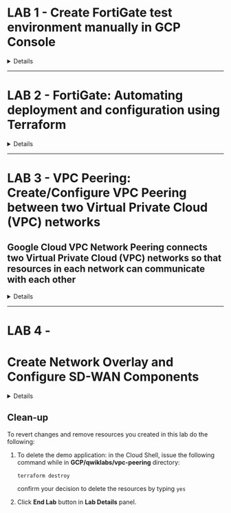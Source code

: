 # LAB 1 - Create FortiGate test environment manually in GCP Console

<details>
    
* Network Diagram

    ![diagram1](images/network-diagram.jpeg)

***

## Chapter 1 - Setting up the environment

***[Deployment exercise - estimated duration 45min]***

<details>

<summary>In this step we will create the required VPC Networks and security rules needed.  We will also create the FortiGate and Ubuntu server.</summary>

### Task 1 - Log into your GCP Console

* Login by scrolling down to the Google Console Details section.  Make note of the Password and click **Fleet Console**

    ![console1](images/qwiklabs-info-page1.jpg)

* This will take you to your sign in page and pre-populate the User Account information.  Click **Next**

    ![console2](images/console-login-1.jpg)

* Input the previously noted password

    ![console3](images/console-login-2.jpg)

* Accept all popups and warnings.  You are now at your Console Home screen.  Not the Pinned products down the left side of the screen.

    ![console4](images/console-home.jpg)

### Task 2 - Create VPC Networks

#### Tidbit - The GCP approach to VPC Networks is a bit different than other Vendors.  For example: In AWS, a VPC is a collection of Subnets.  VM instances completely reside within a VPC and have NICs in multiple subnets.  By Contrast, in GCP an instance can only have one vNIC within a VPC Network.  These VPC Networks can be divided into Subnets, but a Virtual Machine can only have a vNIC in one of them.  This means that in order to create a standard Untrust/Trust architecture in GCP, you need two separate VPC Networks.

* On the left pane, click on **VPC network**

    ![console5](images/VPC-Network-left-pane.jpg)

* At the top of the screen, click on **CREATE "untrust" VPC NETWORK**

* Input all fields as directed below.
  
  **Any Value not listed below will be left as default.**

1. For "Name" use "untrust"
1. For "Subnet Creation Mode", **Custom** is selected.
1. Under **New Subnet** name the subnet "untrust-1" and select **us-central1** region from Dropdown
1. Under **New Subnet** type "192.168.128.0/25" and select **Done**.
    ![console6](images/untrust-1 subnet.jpg)
1. Under **Firewall Rules** select **untrust-allow-custom** and click on **EDIT** to the right of the rule.
1. This will cause a pop up.  
1. Un-check **Use subnets' IPv4 ranges** and type "0.0.0.0/0" under other IPv4 Ranges.
    ![console7](images/untrust-allow.jpg)
1. Click **CONFIRM**
1. Click **CREATE**

* Repeat the process to create a second VPC Network named "trust" and with a subnet CIDR of "192.168.129.0/25".

#### Tidbit - Normally we would recommend for Customers to lock down their ingress Firewall rules to only allow the Sources and Ports necessary.  In our lab excercise, we left everything open here, just to make things easier.

### Task 3 - Create FortiGate VM

* At the top left of the screen click the Hamburger menu then Select **Compute Engine** > **VM instances**.
    ![console8](images/compute-engine.jpg)

* Click **CREATE INSTANCE**

  **Any Value not listed below will be left as default.**

1. On the left side of the screen, click **Marketplace**
1. In the pop up, type FortiGate in the search bar and select the **FortiGate Next-Generation Firewall (PAYG)** option.
    ![console9](images/marketplace.jpg)
1. In the next pop up, choose **Launch**
    ![console10](images/launch-fgt.jpg)
1. Under **Networking** > **Network interfaces** click on the down arrow next to default.
    ![console11](images/default-fgt-int.jpg)
1. Configure the Network as follows and Click **Done**.

    ![console12](images/untrust-nic.jpg)
1. Under **Networking** > **Network interfaces** click on **ADD NETWORK INTERFACE** and configure as follows.
    ![console13](images/trust-nic-det.jpg)
1. At the bottom, check box to accept terms and then click **DEPLOY**.
    ![console14](images/accept-deploy.jpg)
1. The **Deployment Manager** screen pops up next.  Make note of the Admin URL and Temporary Admin password.

    ![console15](images/fortigate-temp-pw.jpg)

#### Tidbit - We used ephemeral for the Public IP of the FortiGate on the untrust NIC.  This means that the IP address could change when the FortiGate is rebooted.  To avoid this, you can go to **VPC network** > **IP addresses** and **RESERVER EXTERNAL STATIC ADDRESS**

### Task 4 - Create Ubuntu VM

* Go to **Compute Engine** > **VM instances** and click **CREATE INSTANCE**

  **Any Value not listed below will be left as default.**

1. Choose an appropriate name for the VM.
1. Under **Boot disk** select **CHANGE**
1. In the pop up select options as pictured below

    ![console16](images/ubuntu-image.jpg)
1. Click the down arrow to expand **Advanced options**.
1. Click the down arrow to expand **Networking**
1. Under **Network interface**, click the down arrow to expand **default** and change the network settings as follows.  Note that  we are **NOT** assigning an External IP address for this instance.

    ![console17](images/ubuntu-nic.jpg)
1. Click the down arrow to expand **Management**
1. Under **Automation** paste the below text into the "Startup script" box.
1. Click on **CREATE** at the bottom of the page

```sh
#!/bin/bash
exec > >(tee /var/log/user-data.log|logger -t user-data -s 2>/dev/console) 2>&1
echo "Wait for Internet access through the FGTs"
while ! curl --connect-timeout 3 "http://www.google.com" &> /dev/null
    do continue
done
apt-get update -y
#install apache2
apt-get install -y apache2
service apache2 restart
/usr/sbin/useradd student1
echo student1:Fortinet1! | chpasswd
usermod -aG sudo student1
sed -i "/^[^#]*PasswordAuthentication[[:space:]]no/c\PasswordAuthentication yes" /etc/ssh/sshd_config
service sshd restart
```

***
</details>

## Chapter 2 - Configure Routing and Firewall

***[Make it work - estimated duration 15min]***

<details>

<summary>In this step we will add routing, and policies to allow traffic from the Ubuntu server to reach the internet through FortiGate, and allow users to access the Apache2 web page on the server from the internet</summary>

### Task 1 - Route Traffic from trust network to the internet through FortiGate

* From the Hamburger Menu go to **Compute Engine** > **VM instances** and click on the previously created FortiGate.  Under the Details screen, copy the Primary internal IP address for nic1 (trust network).

    ![console18](images/fortigate-interfaces.jpg)

* From the Hamburger Menu go to **VPC Networks** and click on **trust** in the network list.

* In the center of the screen, click  on **ROUTES** and then click **ADD ROUTE**.

    ![console19](images/trust-route-add.jpg)

* Create the default Route to the Fortigate interface

  **Any Value not listed below will be left as default.**

1. Choose an appropriate name.
1. For "Destination IP range" input "0.0.0.0/0".
1. Under "Next hop" select **Specify IP address**
1. Input the fortigate nic1 IP address as "Next hop IP address"
1. Click **CREATE**

    ![console20](images/default-to-fgt.jpg)

### Task 2 - Create Policy in FortiGate to allow traffic from trust to untrust

* Log into the FortiGate using the  Admin URL and Temporary Admin password which you noted earlier.  You will be prompted to change the password upon initial login.

* Create a firewall policy allowing all traffic from trust-to-untrust.  If you wait for a few minutes, you should start seeing traffic hitting this policy.  This is the Ubuntu instance updating it's packages and installing apache2.

    ![console21](images/trust-to-untrust.jpg)

### Task 3 - Create VIP in FortiGate to allow access to ubuntu server

  **Any Value not listed below will be left as default.**

* Log into the FortiGate and navigate to **Policy & Objects** > ** Virtual IP's

1. Click **Create New** > **Virtual IP**.
1. Choose an appropriate name.
1. Choose **port1** from the dropdown next to **Interface**
1. for **Map to IPv4 address/range** input the IP address of the Ubuntu server you created earlier.  **HINT** - go to **Compute Engine** > **VM instances** to find the ip.
1. Click to toggle **Port Forwarding**
1. For **Protocol** select **TCP**
1. For **Port Mapping Type** select **One to one**
1. For **External service port** use **8080**
1. **Map to IPv4 port** should be set to 80
1. Click **OK** to continue

    ![console22](images/fortigate-vip-http.jpg)

* Navigate to **Policy & Objects** > **Fierwall Policy** and create a policy allowing HTTP traffic in to Ubuntu.

    ![console23](images/vip-in-pol.jpg)

* In your preferred browser, input **http://<fortigate public ip>:8080** (example http://34.72.196.194:8080).  You should get the default Apache2 landing page.

    ![console24](images/apache2.jpg)

#### Tidbit - In this example, we are allowing all IPs inbound and we did not add any security features to our policy.  In a live environment, we would very likely lock this down to specific Source IP addresses as well as add IPS to our policy.  For even better security web servers should be protected by FortiWeb

* **Congratulations!** You have completed the GCP-Basic portion of this training.

***
  </details>

***

## Quiz


### Question 1

* A VM Instance in GCP can have multiple interfaces in the same VPC Network.  (True or False)

<details> 

<summary>Answer</summary>

* **False** - VMs can only have a single interface per VPC Network.

</details>

## Question 2

* By default, External IP Addresses associated with vNICs in GCP are preserved across reboot (True or False)

<details> 

<summary>Answer</summary>

* **False** - By default.  Ephemeral External IP Addresses are assigned to vNICs in GCP.

</details>
    
</details>    
    
***

# LAB 2 - FortiGate: Automating deployment and configuration using Terraform

<details>

## Overview
This lab is intended for network administrators looking to integrate firewall management with DevOps practices and workflow. First part of the lab focuses on deploying a pair of FortiGate virtual appliances using Terraform and bootstrapping their configuration to automatically build a multi-zone HA cluster. Second part deploys a simple web application and leverages fortios terraform provider to include FortiGate configuration changes necessary to protect that application.

All deployments and configuration are driven entirely by terraform code and do not require interactive log-in to FortiGate

### Objectives
In this lab you will:

- Deploy a standard FortiGate HA cluster into Google Cloud using Terraform
- Verify bootstrapping of FortiGate VMs and forming an HA cluster correctly
- Learn how to share data between Terraform deployments
- Deploy a simple web application and reconfigure firewalls to allow traffic to it
- Verify the traffic is passing through the firewall and is protected
- Detect and correct FortiGate configuration drift
- Delete the application and associated firewall configuration

### Architecture
The final architecture and test connection flow is depicted on the diagram below:  
![Architecture overview](https://github.com/40net-cloud/qwiklabs-fgt-terraform/raw/main/instructions/img/diag-overview.png)

It is a simplified standard architecture described in [Cloud Architecture Center](https://cloud.google.com/architecture/partners/use-terraform-to-deploy-a-fortigate-ngfw?hl=en) with demo web server deployed directly into the firewall's internal subnet.

## Setup and requirements
### Before you click the Start Lab button
Read these instructions. Labs are timed and you cannot pause them. The timer, which starts when you click **Start Lab**, shows how long Google Cloud resources will be made available to you.

This hands-on lab lets you do the lab activities yourself in a real cloud environment, not in a simulation or demo environment. It does so by giving you new, temporary credentials that you use to sign in and access Google Cloud for the duration of the lab.

To complete this lab, you need:

* Access to a standard internet browser (Chrome browser recommended).  
    >*Note: Use an Incognito or private browser window to run this lab. This prevents any conflicts between your personal account and the Student account, which may cause extra charges incurred to your personal account.*

* Time to complete the lab---remember, once you start, you cannot pause a lab.  
> *Note: If you already have your own personal Google Cloud account or project, do not use it for this lab to avoid extra charges to your account.*

### How to start your lab and sign in to the Google Cloud Console
1. Click the **Start Lab** button. If you need to pay for the lab, a pop-up opens for you to select your payment method. On the left is the **Lab Details** panel with the following:
    * Time remaining
    * Your temporary credentials that you must use for this lab
    * Your temporary project ID
    * Links to additional student resources
2. Open Google Cloud console in new browser tab by clicking the **Google Cloud Console** link in **Student Resources**.
    ***Tip:*** Arrange the tabs in separate windows, side-by-side.
    > *Note: If you see the Choose an account dialog, click Use Another Account.*

3. Copy the **GCP Username** and **Password** from the **Lab Details** panel and paste it into the Sign in dialog. Click **Next**.
    > Important: You must use the credentials from the left panel. Do not use your Google Cloud Skills Boost credentials.

    >*Note: Using your own Google Cloud account for this lab may incur extra charges.*

4. Click through the subsequent pages:
    * Accept the terms and conditions.
    * Do not add recovery options or two-factor authentication (because this is a temporary account).
    * Do not sign up for free trials.
5. At the top bar select the project matching the Project ID in **Lab Details**.
6. Open the Cloud Shell in new browser tab by clicking the **Google Cloud Shell** link in the **Student Resources** and log in again using **GCP Username** and **Password** from the **Lab Details** panel. Cloud Shell is a virtual machine that is loaded with development tools. It offers a persistent 5GB home directory and runs on the Google Cloud. Cloud Shell provides command-line access to your Google Cloud resources.
7. Set active project for your Cloud Shell session by typing the command:

    ```
    gcloud config set project PROJECT_ID
    ```
    replacing PROJECT_ID with the **GCP Project ID** from the **Lab Details** panel.

> *Note: For full documentation of gcloud, in Google Cloud, refer to* [*the gcloud CLI overview guide.*](https://cloud.google.com/sdk/gcloud)

***Important:*** *make sure you are logged in using the temporary student username and you use the temporary qwiklabs project in both web console and cloud shell. Using your own project and username WILL incur charges.*


## Task 1: Cloning repository
This lab is fully automated using [Terraform by Hashicorp](https://www.terraform.io/). Terraform is one of the most popular tools for managing cloud infrastructure as code (IaC). While each cloud platform offers its own native tools for IaC, Terraform uses a broad open ecosystem of providers allowing creating and managing resources in any platform equipped with a proper API. In this lab you will use [google provider](https://registry.terraform.io/providers/hashicorp/google/latest/docs) (by Google) to manage resources in Google Cloud and [fortios provider](https://registry.terraform.io/providers/fortinetdev/fortios/latest/docs) (by Fortinet) to manage FortiGate configuration.

All code for this lab is hosted in a public git repository. To use it start by creating a local copy of its contents.

1.	Run the following command in your Cloud Shell to clone the git repository contents:

    ```
    git clone https://github.com/40net-cloud/qwiklabs-fgt-terraform.git
    ```
2.	Change current working directory to **labs/day0** inside the cloned repository:

    ```
    cd qwiklabs-fgt-terraform/labs/day0
    ```
3. In the **Cloud Shell Editor** part of your Cloud Shell tab choose **File > Open** from the top menu and open the **qwiklabs-fgt-terraform/labs** folder. Cloud Shell Editor will be useful to navigate, review and edit terraform code during this lab.

![Cloud Editor open folder dialog](https://raw.githubusercontent.com/40net-cloud/qwiklabs-fgt-terraform/main/instructions/img/ide-open-folder.png)

For the Terraform, each directory containing **.tf** files is a module. A directory in which you run terraform command is the *root module* and can contain *submodules*. In this lab you will deploy two root modules: **day0** and **dayN** with each of them containing submodules. The module structure of **labs** in the cloned **qwiklabs-fgt-terraform** repository looks as follows:

- **labs/day0**
    - **fgcp-ha-ap-lb**
    - **sample-networks**
- **labs/dayN**
    - **app-infra**
    - **secure-inbound**
- **webapp** (does not contain terraform code)


## Task 2: Deploying FortiGate cluster
Using **day0** module you will deploy a standard active-passive HA cluster of 2 FortiGate VM instances with a complete Internal Load Balancer used as next hop for the default custom route on the internal (protected) side and an external backend service (load balancer without any frontends) on the external side. **day0** will also create all the necessary VPC networks and subnets, cloud firewall rules, custom route and a cloud NAT used for outbound connections initiated from FortiGates.

![day0 deployment architecture](https://github.com/40net-cloud/qwiklabs-fgt-terraform/raw/main/instructions/img/diag-day0.png)

FortiGates are bootstrapped with an additional firewall policy allowing outbound traffic (defined in **fgt_config** variable for **fortigates** module in **day0/main.tf**). This policy will enable automated provisioning of web server in later steps.

### Customizing deployment through variables
Before deploying the **day0** module you have an opportunity to customize it. The module expects an input variable indicating the region to use.

As this lab is restricted to use us-central1 region, provide name the region in the **day0/terraform.tfvars** file:
`region = "us-central1"`


### FortiGate cluster deployment
Terraform deployment consists of 3 steps. Execute them now as described below:

1.	In **day0** directory initialize terraform using command

    ```  
    terraform init
    ```

    This will make terraform parse your **.tf** files for submodules and providers, and download necessary additional files. Re-run `terraform init` every time you add or remove providers and submodules
2.	Build a terraform plan and save it to **tf.plan** file by issuing command  

    ```
    terraform plan -out tf.plan
    ```

    Terraform plan file describes every resource to be created and dependencies between them. Planning phase also connects to every provider and checks the state file to verify if any of the resources described in the code already exist or have changed. You should always verify the output of `terraform plan` to understand what resources will be created, changed or destroyed.
3.	Create the resources according to the plan by issuing command  

    ```
    terraform apply tf.plan
    ```

    This command will attempt to create, delete or change the resources according to the plan. If run without providing a plan file `terraform apply` will create a new plan and immediately execute it after confirmation from operator. `terraform apply` should be executed every time after the code or variables change.

After `terraform apply` command completes you will see several output values which will be necessary in later steps. Terraform outputs can be used to provide additional information to the operator.

![Terraform apply output](https://github.com/40net-cloud/qwiklabs-fgt-terraform/raw/main/instructions/img/tf-apply-day0.png)

### Reviewing the deployment
Once everything is deployed you can connect to the FortiGates to verify they are running and formed the cluster properly. In an FGCP (FortiGate Clustering Protocol) high-availability cluster all configuration changes are managed by the primary instance and automatically copied to the secondary. You can manage the primary instance using your web browser – the web console is available on standard HTTPS port – or via SSH. You will find the public IP address of your newly deployed FortiGate as well as the initial password in the terraform outputs.

1.	Select the value of `default_password` terraform output to copy it to clipboard
2.	Click the `primary_fgt_mgmt` URL in the outputs to open it in a new browser tab
3.	Log in as user `admin` with password from your clipboard
4.	Change the initial password to your own
5.	Login with your new password
6.	Skip through dashboard configuration, possible firmware upgrade offer and the welcome video
7.	Ignore the red FortiCare Support warning in the dashboard. It informs you that your support contract was not registered. Support contract is not available for this lab.
8.	In the menu on the left select **System > HA**  
    In the table you should see two FortiGate instances with different serial numbers and roles marked as “Primary” and “Secondary”. Initially, the secondary instance might be marked as “Out of sync”, but you can continue without waiting for the cluster to synchronize the configuration.

The **day0** module created a cluster and necessary load balancers, but did not create external load balancer frontend. External IP address and its related load balancer frontend will be created in the following step as part of the application deployment. You can verify that the load balancer **fgt-qlabs-bes-elb-us-central1** has no frontend attached in the GCP web console in **Network services** section available under the menu in top-left corner of the console. Use **Search** in the top bar if you cannot find **Network services** in the menu.

You can notice that the external load balancer has no healthy VMs in the backends list. As the health checks are triggered only after adding a frontend this does not indicate any issue with FortiGates or infrastructure configuration.

![ELB with no frontend](https://github.com/40net-cloud/qwiklabs-fgt-terraform/raw/main/instructions/img/elb-no-frontend.png)

> *Note: At this point you have a fully functional cluster of FortiGates ready to protect traffic sent through it. In the next section you will deploy a web application, create a new public address for it, and redirect the traffic through FortiGate firewalls.*

## Task 3: Deploying demo application
In this step you will create a new VM and configure it to host a sample web page. While in the production deployments servers are usually deployed to a separate VPC network or even separate projects, this lab creates a single web server VM directly in the same internal subnet to which second network interface of the firewall is connected.

To enable access to the web server VM, **dayN** module utilizes a sample submodule (**secure-inbound**) to create a new external IP address, assign it as a frontend to the external load balancer and configure FortiGates with a new firewall policy and a virtual IP address for destination NAT.

![dayN deployment architecture](https://github.com/40net-cloud/qwiklabs-fgt-terraform/raw/main/instructions/img/diag-dayn.png)

Note how leveraging a reusable submodule can abstract creation of all necessary resources in Google Cloud and in FortiGate.

```
module "secure_inbound" {
  source       = "./secure-inbound"

  prefix       = "${var.prefix}"
  protocol     = "TCP"
  port         = 80
  target_ip    = module.app.app_ip
  target_port  = 80

  region       = data.terraform_remote_state.day0.outputs.region
  elb_bes      = data.terraform_remote_state.day0.outputs.elb_bes
}
```

### Deploy web server and FortiGate configuration changes to existing environment
To deploy the sample web application go back to the cloud shell and issue the following commands:

```
cd ../dayN
terraform init
terraform plan –out tf.plan
terraform apply tf.plan
```

This time you didn’t have to provide any variables to terraform, because all necessary values (including the region you selected for **day0** module) were automatically pulled by terraform. The possible mechanisms for sharing data between multiple terraform deployments are described in the next section.

### Sharing data between terraform deployments
It is a common scenario where the cloud environment is built in a series of multiple separate deployments. This approach allows to limit the blast radius and makes the code more manageable (often by different teams). In this lab we use a base firewall deployment which in real life would be usually managed by NetSecOps team and a web application deployment managed typically by the application DevOps team. As our goal is to have the application deployment trigger changes to the firewall configuration, both deployments will have to share some common data like the identifiers of firewall-related resources or the FortiGate API access token. There are multiple ways to share this information:

#### Option 1: terraform state file
Terraform saves the current state of the deployment into a state file. State contains all the data terraform needs to link a resource described in the code with its instantiation in the cloud (which doesn’t have to be obvious, as sometimes the name you assign to the resource will not uniquely identify it). It also contains the values of all outputs of your deployment. While it’s a good practice to save the state files in one of multiple available cloud vaults or cloud storage backends available, in this lab we use a simplified approach and save it to a local file on the cloud shell instance disk.

State files can be read, parsed and imported by terraform using the following code used in **dayN/import-day0.tf** file:

```
data "terraform_remote_state" "day0" {
  backend = "local"

  config  = {
    path = "../day0/terraform.tfstate"
  }
}
```

you can later reference the retrieved output values as shown in **dayN/main.tf**:

```
module "app" {
[...]
  subnet       = data.terraform_remote_state.day0.outputs.internal_subnet
  region       = data.terraform_remote_state.day0.outputs.region
}
```

Note, that while `terraform_remote_state` data block gives access only to the output values, the state file itself contains data you should always treat as confidential and protect as such.

#### Option 2: Secret Manager
Similar to pulling information about the resources from the state file, you can utilize a service specifically designed to store secrets: [Secret Manager](https://cloud.google.com/secret-manager). Using Secret Manager allows building permissions around the CI/CD pipeline, which will make the secret value available to the pipeline, but not to any human operators. As an example we use Secret Manager to store and retrieve the FortiGate API access token:

Created and saved in **day0/fgcp-ha-ap-lb/main.tf**:

```
resource "google_secret_manager_secret" "api-secret" {
  secret_id      = "${google_compute_instance.fgt-vm[0].name}-apikey"
}
resource "google_secret_manager_secret_version" "api_key" {
  secret         = google_secret_manager_secret.api-secret.id
  secret_data    = random_string.api_key.id
}
```

and later retrieved in **dayN/providers.tf**:  

```
data "google_secret_manager_secret_version" "fgt-apikey" {
  secret         = "${data.google_compute_instance.fgt1.name}-apikey"
}
```

#### Option 3: no sharing
You should always make sure you really need to share any data between modules. Terraform offers a possibility to query the APIs for needed values using its data blocks. You should consider using data instead of sharing variables especially for data that might change over time. For example: if management IP addresses are ephemeral, they may easily drift away from the values known right after initial deployment. The code retrieving the information about primary FortiGate directly from Google Compute API can be found in **dayN/providers.tf**:


```
data "google_compute_instance" "fgt1" {
  self_link = data.terraform_remote_state.day0.outputs.fgt_self_links[0]
}
```

And the current public IP of management interface (port4) used later in the same file:

```
provider "fortios" {
  hostname = data.google_compute_instance.fgt1.network_interface[3].access_config.nat_ip
}
```

### Verifying the complete setup
Terraform **dayN** module deployed the web application and configured FortiGate to allow secure access to it. The steps below will help you verify and understand the elements of this infrastructure:

1.	Verify that the website is available by clicking the application URL from terraform outputs. A sample webpage should open in a new browser tab. If it’s not available immediately retry after a moment. It takes about a minute for the webserver to start. You should see a simple web page similar to this one:
![Sample "It works!" webpage screenshot](https://github.com/40net-cloud/qwiklabs-fgt-terraform/raw/main/instructions/img/itworked.png)
2.	You can now go back to FortiGate web console and use the menu on the left to navigate to Log & Report > Forward Traffic. You will find connections originating from your computer's public IP with destination set to the IP address of the application (which is the address of the external network load balancer). You can click Add Filter and set Destination Port: 80 to filter out the noise.
![FortiGate forwarding log](https://github.com/40net-cloud/qwiklabs-fgt-terraform/raw/main/instructions/img/fwlog.png)
3.	In the next step you will verify that FortiGate threat inspection is enabled by attempting to download Eicar - a non-malicious malware test file. Click “Try getting EICAR” button in the middle of the demo web page. Your attempt will be blocked.
4.	In the FortiGate web console refresh the Forward Traffic log to show new entries. One of them will be marked as “Deny: UTM blocked”. Double-click the entry and select “Security” tab in the Log Details frame to show details about the detected threat.
![FortiGate blocked connection log details](https://github.com/40net-cloud/qwiklabs-fgt-terraform/raw/main/instructions/img/fwlog-details.png)

> In this section you performed tests to verify the newly deployed application is properly deployed and protected against threats by FortiGate next-gen firewall.

## Task 4: Configuration drift
It can happen that the resources managed by the terraform code are changed manually. After such a change the code, state file and the real configuration are not aligned. It certainly is not a desired situation and is called a “drift”. In this section you will introduce a FortiGate configuration drift and use terraform to fix it.

1.	Connect to FortiGate web console and use menu on the left to navigate to **Policy & Objects > Firewall Policy**. Double-click the **demoapp1-allow** rule in **port1-port2** section, disable all security profiles and save the policy by clicking **OK** button at the bottom.
2.	In the **dayN** directory in Cloud Shell run the following command:  

    ```
    terraform plan -refresh-only
    ```

    The `-refresh-only` parameter instructs terraform to only indicate the changes but not plan them or update the state.  
    ![Screenshot after "terraform plan -refresh-only"](https://github.com/40net-cloud/qwiklabs-fgt-terraform/raw/main/instructions/img/tfrefreshonly.png)
3.	To remediate this drift and revert to the configuration described in the terraform file run the   

    ```
    terraform apply
    ```

    command. You can refresh the firewall policy list in FortiGate web console to verify the security profiles were re-enabled.
4.	Mind that not all configuration changes will be detected. To check it, while in FortiGate Firewall Policy list delete the **allow-all-outbound** policy in **port2-port1** section and run again the terraform plan `-refresh-only` command. This time there was no drift detected.  
    ![Terraform detects no drift - screenshot](https://github.com/40net-cloud/qwiklabs-fgt-terraform/raw/main/instructions/img/tf-nodrift.png)  
    The reason for this behavior is that only part of FortiGate configuration is managed by terraform. The deleted policy was part of the bootstrap configuration applied during initial firewall deployment (you can find it in **day0/main.tf** file, module “fortigates” block, fgt_config variable).

In many organizations mixing manual and managed configuration is not desired. It provides flexibility but requires extra care when these two types of configuration overlap. Remember that parts of configuration created manually will not be automatically visible to terraform.

### Congratulations!
Congratulations, you have successfully deployed and configured FortiGates in Google Cloud using terraform. The skills and concepts you have learned can help you build secure environments leveraging network security experience of FortiGuard Labs combined with cloud-native workflows, eliminating the requirement to interactively log into the firewall management console.

</details>

***

# LAB 3 - VPC Peering: Create/Configure VPC Peering between two Virtual Private Cloud (VPC) networks
## Google Cloud VPC Network Peering connects two Virtual Private Cloud (VPC) networks so that resources in each network can communicate with each other

<details>

## Benefits of VPC Network Peering

VPC Network Peering has the following benefits:
Network Latency: Connectivity that uses only internal addresses provides lower latency than connectivity that uses external addresses.
Network Security: Service owners do not need to have their services exposed to the public Internet and deal with its associated risks.
Network Cost: Google Cloud charges egress bandwidth pricing for networks using external IP addresses to communicate even if the traffic is within the same zone. If however, the networks are peered they can use internal IP addresses to communicate and save on those egress costs. Regular network pricing still applies to all traffic.

https://cloud.google.com/vpc/docs/vpc-peering

## Overview
This lab is intended to Create/Configure VPC Peering between two Virtual Private Cloud (VPC) networks and secure the workloads by routing the traffic through FortiGate(Hub).

### Objectives
In this lab you will:

- Create/Configure VPC peering between "Internal/Private/Trust VPC Network of FortiGate's Cluster" and "Web Server VPC Network". 
- Notice on how the routes are exchanged and the traffic flow between the instances which reside in different VPC's, once  VPC Peering is created/configured.

## Setup and requirements
### Before you click the Start Lab button
Read these instructions. Labs are timed and you cannot pause them. The timer, which starts when you click **Start Lab**, shows how long Google Cloud resources will be made available to you.

This hands-on lab lets you do the lab activities yourself in a real cloud environment, not in a simulation or demo environment. It does so by giving you new, temporary credentials that you use to sign in and access Google Cloud for the duration of the lab.

To complete this lab, you need:

* Access to a standard internet browser (Chrome browser recommended).  
    >*Note: Use an Incognito or private browser window to run this lab. This prevents any conflicts between your personal account and the Student account, which may cause extra charges incurred to your personal account.*

* Time to complete the lab---remember, once you start, you cannot pause a lab.  
> *Note: If you already have your own personal Google Cloud account or project, do not use it for this lab to avoid extra charges to your account.*

### How to start your lab and sign in to the Google Cloud Console
1. Click the **Start Lab** button. If you need to pay for the lab, a pop-up opens for you to select your payment method. On the left is the **Lab Details** panel with the following:
    * Time remaining
    * Your temporary credentials that you must use for this lab
    * Your temporary project ID
    * Links to additional student resources
2. Open Google Cloud console in new browser tab by clicking the **Google Cloud Console** link in **Student Resources**.
    ***Tip:*** Arrange the tabs in separate windows, side-by-side.
    > *Note: If you see the Choose an account dialog, click Use Another Account.*

3. Copy the **GCP Username** and **Password** from the **Lab Details** panel and paste it into the Sign in dialog. Click **Next**.
    > Important: You must use the credentials from the left panel. Do not use your Google Cloud Skills Boost credentials.

    >*Note: Using your own Google Cloud account for this lab may incur extra charges.*

4. Click through the subsequent pages:
    * Accept the terms and conditions.
    * Do not add recovery options or two-factor authentication (because this is a temporary account).
    * Do not sign up for free trials.
5. At the top bar select the project matching the Project ID in **Lab Details**.
6. Open the Cloud Shell in new browser tab by clicking the **Google Cloud Shell** link in the **Student Resources** and log in again using **GCP Username** and **Password** from the **Lab Details** panel. Cloud Shell is a virtual machine that is loaded with development tools. It offers a persistent 5GB home directory and runs on the Google Cloud. Cloud Shell provides command-line access to your Google Cloud resources.
7. Set active project for your Cloud Shell session by typing the command:

    ```
    gcloud config set project PROJECT_ID
    ```
    replacing PROJECT_ID with the **GCP Project ID** from the **Lab Details** panel.

> *Note: For full documentation of gcloud, in Google Cloud, refer to* [*the gcloud CLI overview guide.*](https://cloud.google.com/sdk/gcloud)

***Important:*** *make sure you are logged in using the temporary student username and you use the temporary qwiklabs project in both web console and cloud shell. Using your own project and username WILL incur charges.*

## LAB 3 - Task 1: Make sure to complete the "FortiGate: Automating deployment and configuration using Terraform" Lab
Make sure "FortiGate: Automating deployment and configuration using Terraform" Lab is done as we will be utilising the resources .i.e. FortiGates, VPCs which were deployed.

## LAB 3 - Task 2: Cloning repository which creates a new Virtual Private Cloud (VPC) network and deploys a web server
This lab is fully automated using [Terraform by Hashicorp](https://www.terraform.io/). Terraform is one of the most popular tools for managing cloud infrastructure as code (IaC). While each cloud platform offers its own native tools for IaC, Terraform uses a broad open ecosystem of providers allowing creating and managing resources in any platform equipped with a proper API. In this lab you will use [google provider](https://registry.terraform.io/providers/hashicorp/google/latest/docs) (by Google) to manage resources in Google Cloud.

All code for this lab is hosted in a public git repository. To use it start by creating a local copy of its contents.

1.	Run the following command in your Cloud Shell to clone the git repository contents:

    ```
    git clone https://github.com/fortinetsolutions/terraform-modules.git
    ```
2.	Change current working directory to **GCP/qwiklabs/vpc-peering** inside the cloned repository:

    ```
    cd terraform-modules/GCP/qwiklabs/vpc-peering
    ```
3. In the **Cloud Shell Editor** part of your Cloud Shell tab choose **File > Open** from the top menu and open the **terraform-modules/qwiklabs/vpc-peering** folder. Cloud Shell Editor will be useful to navigate, review and edit terraform code during this lab.

For the Terraform, each directory containing **.tf** files is a module. A directory in which you run terraform command is the *root module* and can contain *submodules*. In this lab you will deploy a root module: **vpc-peering** containing submodules.


## LAB 3 - Task 3: Deploying Web Server
Using **vpc-peering** module you will deploy a nginx web server in a VPC .

### Customizing deployment through variables
Before deploying the **vpc-peering** module you have an opportunity to customize it. The module expects an input variable indicating the region to use.

As this lab is restricted to use us-central1 region, provide name the region in the **vpc-peering/terraform.tfvars** file:
`region = "us-central1"`

You also have to indicate the GCP project to deploy to by setting `project` variable in **vpc-peering/terraform.tfvars** to the name of your qwiklabs project indicated as **GCP Project ID** in the **Lab Details** panel. 

### Web Server deployment
Web Server deployment consists of 3 steps. Execute them now as described below:

1.	In **vpc-peering** directory initialize terraform using command

    ```  
    terraform init
    ```

    This will make terraform parse your **.tf** files for submodules and providers, and download necessary additional files. Re-run `terraform init` every time you add or remove providers and submodules
2.	Build a terraform plan and save it to **tf.plan** file by issuing command  

    ```
    terraform plan
    ```

    Terraform plan file describes every resource to be created and dependencies between them. Planning phase also connects to every provider and checks the state file to verify if any of the resources described in the code already exist or have changed. You should always verify the output of `terraform plan` to understand what resources will be created, changed or destroyed.
3.	Create the resources according to the plan by issuing command  

    ```
    terraform apply
    ```

    This command will attempt to create, delete or change the resources according to the plan. If run without providing a plan file `terraform apply` will create a new plan and immediately execute it after confirmation from operator. `terraform apply` should be executed every time after the code or variables change.

After `terraform apply` command completes you will see several output values which will be necessary in later steps. Terraform outputs can be used to provide additional information to the operator.

### Reviewing the deployment
Once everything is deployed you can see the sample page of the Web Server when you enter the External IP of the Compute Engine Instance.
> *Note: It is recommended not to have an External IP for this Web Server. 

## LAB 3 - Task 4: VPC Peering
In this step you will configure VPC Peering between the "Internal/Private/Trust VPC Network" with the "Web Server VPC Network" which is used for deploying the Web Server

Before creating peerings go back and review the routing. Any new VPC Network is created with a default route via default internet gateway. As you will be creating a peering between the web server VPC and the FortiGate VPC, the desired routing is via FortiGate. To avoid routing conflict you must delete the automatically created default route.

1. Open the VPC network details page for "qwiklabs-webserver-public-vpc"
2. Click the "ROUTES" tab
3. Select the "Default route to Internet" and click "Delete" button

![VPC route list](https://raw.githubusercontent.com/fortinetsolutions/terraform-modules/master/GCP/qwiklabs/vpc-peering/instructions/img/vpc_delete_default_route.png)

4. The route list should now contain only the "Default local route to the subnetwork 172.29.1.0/24" 

Now it's time to create the VPC peerings:

1. Open VPC network peering page from the Console under the "VPC Network" menu

![VPC network peering page](https://raw.githubusercontent.com/fortinetsolutions/terraform-modules/master/GCP/qwiklabs/vpc-peering/instructions/img/vpc_network_peering.png)

2. Click on "Create Peering Connection"

![VPC network peering create](https://raw.githubusercontent.com/fortinetsolutions/terraform-modules/master/GCP/qwiklabs/vpc-peering/instructions/img/create_peering_connection.png)

3. Click Continue
4. Give a name to the Peering Connection
5. Select the Internal/Private/Trust VPC Network of the FortiGate's Cluster
6. Select the Peering Network, .i.e the VPC Network used for deploying the Web Server
7. Choose "Export custom routes" as the "Internal/Private/Trust VPC Network" (HUB VPC Network) will export the routes while the Spokes .i.e. the "Web Server VPC Network" will import.
8. Ignore the defaults which are selected.
9. Click Create.

![VPC network peering details](https://raw.githubusercontent.com/fortinetsolutions/terraform-modules/master/GCP/qwiklabs/vpc-peering/instructions/img/vpc_peering_details_1.png)

Routes are only exchanged when the peering is done from both the sides .i.e. from the "Internal/Private/Trust VPC Network" and "Web Server VPC Network" and vice versa.

You will notice the Status of the VPC Peering as "inactive" until you create the VPC peering from both sides.

10. Repeat the above steps 4-9 but choose "Web Server VPC Network" in Step-5, and "Internal/Private/Trust VPC Network" on Step-6.
11. Choose "Import custom routes" as "Web Server VPC Network" will import routes acting as a Spoke.
12. Click Create.

![VPC network peering details](https://raw.githubusercontent.com/fortinetsolutions/terraform-modules/master/GCP/qwiklabs/vpc-peering/instructions/img/vpc_peering_details_2.png)

Within couple of seconds you will notice Status change to "Active" with Green Tick Icon, and routes being exchanged.

![VPC network peering status](https://raw.githubusercontent.com/fortinetsolutions/terraform-modules/master/GCP/qwiklabs/vpc-peering/instructions/img/vpc_peering_active.png)

## LAB 3 - Task 5: Add the Static route in FGT
Login into the Primary FortiGate of the cluster and create a static route under "Network" menu

1. Destination will be the CIDR range of the Subnet of the "Web Server VPC Network"
2. Gateway Address will be the "Internal/Private/Trust VPC Network" Gateway
3. Interface will be "port2"
4. Click "OK"

![FGT Static Route](https://raw.githubusercontent.com/fortinetsolutions/terraform-modules/master/GCP/qwiklabs/vpc-peering/instructions/img/fgt_static_route.png)

Once the Task 5 is completed, one can validate the static route in routing-table of FortiGate from the CLI console of FortiGate, by executing the below command

```
get router info routing-table all
```

![FGT Static Route](https://raw.githubusercontent.com/fortinetsolutions/terraform-modules/master/GCP/qwiklabs/vpc-peering/instructions/img/fgt_routing_table.png)

## LAB 3 - Task 6: See the communication
From the FortiGate CLI console, if you ping the Internal IP address of the WebServer, you will notice the response from the Web Server

```
exec ping <INTERNAL_IP_ADDRESS>
```

![FGT Static Route](https://raw.githubusercontent.com/fortinetsolutions/terraform-modules/master/GCP/qwiklabs/vpc-peering/instructions/img/fgt_ping.png)


### Congratulations!
Congratulations, you have successfully configured the VPC Peering. The skills and concepts you have learned can help you build secure environments leveraging network security experience of FortiGuard Labs combined with cloud-native workflows, eliminating the requirement to interactively log into the firewall management console.

</details>

***
# LAB 4 - 

# Create Network Overlay and Configure SD-WAN Components

 <details>
     
 In previous labs, we built a Cloud on-ramp using two FortiGates deployed as a High Availability pair sandwiched between two Load Balancers.  We also built a remote site using a single FortiGate and Ubuntu server.  The next step is to securely connect the remote location with the cloud on-ramp.  In the following excercises, we will configure the IPsec overlay.  BGP will be used to share routes between locations.  Once the overlay is in place, we will configure SD-WAN to monitor SLA

* Network Diagram

    ![diagram1](images/network-diagram.jpeg)

***

## Chapter 1 - Build Network Overlay

***[Deployment exercise - estimated duration 45min]***

<details>

<summary>In this chapter, we will create the dialup IPsec VPN hub on the on-ramp FortiGate and configure the remote site to connect to it.   </summary>

### Task 1 - Add Forwarding Rule to the Load Balancer

#### Tidbit - There is no way to add forwarding rules to the Load Balancer using the GUI Console.  For this step, we will need to open a cloud shell and use the Google SDK.  As you will see in the following steps, we need to create forwarding rules to allow the load balancer to forward UDP ports 500 and 4500 to the FortiGate

* We will be using the below Google sdk command to create the forwarding rule.  Copy and paste the below command into your favorite text editor.  The next few steps will help us get the require environment variables (project-id, lb-ip)

```sh
gcloud compute forwarding-rules create udp-ipsec --backend-service=projects/<project-id>/regions/us-central1/backendServices/fgt-qlabs-bes-elb-us-central1 --address=<lb-ip> --ports=500,4500 --region=us-central1 --ip-protocol=UDP
```

* From the GCP console dashboard, select click on the cursor **>_** at the top of the screen.  This will open a **CLOUD SHELL Terminal** at the bottom of the screen.

    ![overlay1](images/open-shell.jpg)

* Get the project-id by copying it from the cloud shell prompt.  We do not need the open and close parentheses.

    ![overlay2](images/get-project.jpg)

* Get the lb-ip.  Under hamburger menu  select MORE PRODUCTS > Network services > **Load balancing**.  In the center of the screen, Click on LOAD BALANCERS > **fgt-qlabs-bes-elb-us-central1**.

    ![overlay3](images/load-balancing.jpg)

* In the center of the screen, under **Frontend** copy the IP address

    ![overlay4](images/frontend-ip.jpg)

* Once you have the project-id and lb-ip, update the sdk command from earlier and input it into the cloud shell.  Below is an example of what that command should look like.

    ![overlay5](images/sdk-sample.jpg)

* You should now see the new rule under **Frontend**

### Task 2 - Configure IPsec VPN Hub on cloud on-ramp FortiGate

#### Tidbit - The GCP Load Balancer does not perform Destination NAT on inbound traffic to the FortiGate, meaning that the Destination IP address in the UDP port 500 IPsec packets are set to the Load Balancer's external IP address.  We will need to add this IP as secondary to the "WAN" interface (port1) on FortiGate

* Log into the active FortiGate of the cloud on-ramp HA pair.  On the left pane, select **Network** > **Inerfaces**.  Click on port1 and select **Edit**  Under Address, toggle the **Secondary IP address** button and input the lb-ip from earlier.

    ![overlay6](images/secondary-ip.jpg)

* Open a CLI console in the active FortiGate by clicking on the cursor **>_** icon or using SSH to the public management IP.  Copy the below configurations into your favorite text editor and "set local-gw" to the lb-ip. Once completed, copy and paste thes configurations into the cli console.

```sh
config vpn ipsec phase1-interface
    edit HUB1
        set type dynamic
        set interface port1
        set ike-version 2
        set local-gw <lb-ip>
        set peertype any
        set net-device disable
        set mode-cfg enable
        set proposal aes256-sha256
        set add-route disable
        set dpd on-idle
        set ipv4-start-ip 10.10.1.2
        set ipv4-end-ip 10.10.1.25
        set ipv4-netmask 255.255.255.0
        set psksecret Fortinet1!
        set dpd-retryinterval 60
    next
end


config vpn ipsec phase2-interface
    edit HUB1
        set phase1name HUB1
        set proposal aes256-sha256
    next
end
config system interface
   edit HUB1
        set vdom root
        set ip 10.10.1.254 255.255.255.255
        set allowaccess ping
        set type tunnel
        set remote-ip 10.10.1.1 255.255.255.0
        set snmp-index 18
        set interface port1
    next
end

config firewall policy
    edit 0
        set name ipsec-in
        set srcintf HUB1
        set dstintf port2
        set action accept
        set srcaddr all
        set dstaddr all
        set schedule always
        set service ALL
        set nat enable
    next
    edit 0
        set name ipsec-internet
        set srcintf HUB1
        set dstintf port1
        set action accept
        set srcaddr all
        set dstaddr all
        set schedule always
        set service ALL
        set nat enable
    next
end

```

#### Tidbit - Notice that we are using mode config here.  This will result in IP addresses being dynamically assigned to the IPsec interface on the remote sites.  Make a mental note of the "ip4v-start-ip" and "ipv4-stop-ip".  This range will be used later to configure BGP

### Task 3 - Configure IPsec VPN on remote site

* Open a CLI console in the FortiGate by clicking on the cursor **>_** icon or using SSH to the public management IP.  Copy the below configurations into your favorite text editor and "set remote-gw" to the lb-ip. Once completed, copy and paste thes configurations into the cli console.

```sh
config vpn ipsec phase1-interface
    edit HUB1
        set interface port1
        set ike-version 2
        set peertype any
        set net-device disable
        set mode-cfg enable
        set proposal aes256-sha256
        set add-route disable
        set dpd on-idle
        set remote-gw <lb-ip>
        set psksecret Fortinet1!
    next
end


config vpn ipsec phase2-interface
    edit HUB1
        set phase1name HUB1
        set proposal aes256-sha256
        set auto-negotiate enable

    next
end

config firewall policy
    edit 0
        set name ipsec-out
        set srcintf port2
        set dstintf HUB1
        set action accept
        set srcaddr all
        set dstaddr all
        set schedule always
        set service ALL
        set nat disable
    next
    edit 0
        set name ipsec-in
        set srcintf HUB1
        set dstintf port2
        set action accept
        set srcaddr all
        set dstaddr all
        set schedule always
        set service ALL
        set nat enable
    next
end
```

* Run the below commands to ensure that the tunnels are up and functioning proplerly.

```sh
get vpn ipsec tunnel summary
diagnose vpn ike gateway list name HUB1
```

#### Useful Link - https://community.fortinet.com/t5/FortiGate/Troubleshooting-Tip-IPsec-VPNs-tunnels/ta-p/195955

### Task 4 - Configure BGP on cloud on-ramp FortiGate

* Copy the below BGP configurations and paste them into the active FortiGate's CLI console.

```sh
config router bgp
    set as 65400
    set ibgp-multipath enable
    set additional-path enable 
    set additional-path-select 4
    config neighbor-group
        edit HUB1
            set remote-as 65400
            set additional-path both
            set adv-additional-path 4
            set route-reflector-client enable
        next
    end
    config neighbor-range
        edit 1
            set prefix 10.10.1.0 255.255.255.0
            set max-neighbor-num 20
            set neighbor-group HUB1
        next
end

    config network
        edit 1
            set prefix 172.20.1.0 255.255.255.0
        next
    end
end
```

#### Tidbit - note the prefix setting under "config neighbor-range".  The dynamic IP addresses assigned to the remote site IPsec VPN interfaces fall within that range, meaning that this router will accept any bgp peer request from those remote sites.

### Task 4 - Configure BGP on remote FortiGate

* Copy the below BGP configurations and paste them into the FortiGate's CLI console.

```sh
config router bgp
    set as 65400
    set ibgp-multipath enable
    set additional-path enable
    set additional-path-select 4
    config neighbor
        edit 10.10.1.254
            set remote-as 65400
            set additional-path receive
        next
    end
    config network
        edit 1
            set prefix 192.168.129.0 255.255.255.128
        next
    end
end

```

* Ensure that BGP peers are established and that routes are being shared on both the hub and remote site.

```sh
get router info bgp summary
get router info routing-table bgp
```

* Below are the expected outputs

    ![overlay7](images/hub-bgp-sum.jpg)

    ![overlay8](images/spoke-bgp-sum.jpg)    

* Ensure continuity from Hub by pinging the remote site Ubuntu server.

```sh
execute ping 192.168.129.3
```

* Ensure continuity from remote site by pinging the Hub Ubuntu server.

```sh
execute ping 172.20.1.5
```

***

</details>

## Chapter 2 - Configure SD-WAN

***[Make it work - estimated duration 15min]***

<details>

<summary>Now that we have configured the overlay, we will add the "WAN" interface (port1) and the IPsec HUB1 interface to SD-WAN.  We will then create SLA monitoring in the remote site.</summary>

### Task 1 - Add interfaces to SD-WAN

#### Tidbit - In FortiOS, interfaces which already have policies attached to them are precluded from being added to SD-WAN.

* On the remote FortiGate, delete the existing firewall policies by opening a console connection and inputting the below configuration.  **Note: This will cause the IPsec tunnel to go down**

```sh
config firewall policy
delete 1
delete 2
delete 3
delete 4
end
```

* Navigate to **Network > SD-WAN** and click on **Create New > SD-WAN Member** From the **Interface** drop down, choose **port1**.  Leave all other values as default.

    ![overlay9](images/new-sdwan-member.jpg)

* Navigate to **Network > SD-WAN** and click on **Create New > SD-WAN Member** From the **Interface** drop down, choose **HUB1**.  In the **SD-WAN Zone** drop down, click **Create** and name the new zone "overlay".  Leave all other values as default and click **OK** 

    ![overlay10](images/hub1-sdwan.jpg)

* Open a Console connection and add the below firewall policies.

```sh
config firewall policy
    edit 0
        set name overlay-out
        set srcintf port2
        set dstintf overlay
        set action accept
        set srcaddr all
        set dstaddr all
        set schedule always
        set service SMTP
        set nat enable
    next
    edit 0
        set name vip-in
        set srcintf virtual-wan-link
        set dstintf port2
        set action accept
        set srcaddr all
        set dstaddr ubu-serv
        set schedule always
        set service HTTP
        set nat enable
    next
    edit 0
        set name overlay-in
        set srcintf overlay
        set dstintf port2
        set action accept
        set srcaddr all
        set dstaddr all
        set schedule always
        set service ALL
        set nat enable
    next
    edit 0
        set name port2-out
        set srcintf port2
        set dstintf virtual-wan-link
        set action accept
        set srcaddr all
        set dstaddr all
        set schedule always
        set service ALL
        set nat enable
    next
end
```

#### Tidbit - After interfaces have been added to SD-WAN, Policies are configured using the SD-WAN zone.  This simplifies policy configuration once multiple interfaces are added to the zones

#### useful link - https://docs.fortinet.com/document/fortigate/7.2.3/administration-guide/942095/sd-wan-members-and-zones

### Task 2 - Create SLA monitoring

* Navigate to **Network > SD-WAN > Performance SLAs** and select the test named **Default_Google_Search"**.  Click **Edit**. Under **Participants** select **All SD-WAN Members**.  Leave all other values as default and click **OK**.  

    ![overlay11](images/google-sla.jpg)

* You may need to refresh the browser in order to see the SLA measurements.  Click on **Default_Google Search**.  You should now see performance data updating in real time for both the **HUB1** and **port1** interfaces.

    ![overlay12](images/google-mon.jpg)

* In the fires two steps, we used the default Googel performance SLA monitor.  While it's not unheard of to monitor a Public internet site over an IPSec tunnel to the cloud, a more realistic scenario would be to monitor a resource in our own cloud "Data Center"  Below is an example of a custom performance SLA monitoring hour Hub Ubunt Server (created in lab 3).

    ![overlay13](images/ubu-hub-mon.jpg)

#### useful link - https://docs.fortinet.com/document/fortigate/7.2.3/administration-guide/584396/performance-sla

### Task 3 - Create SD-WAN Rules

* Navigate to **Network > SD-WAN > SD-WAN Rules**.  Click **Create new**  Feel free to play around with the Values here.  At a minimum you will need to provide **Name**, **Destination Address or Internet Service**, **Interface selection strategy** and **Interface and/or Zone preference**.  **Note: The minimum required information will change, depending on which selection strategy you choose.  Our example below uses Best Quality, which additionally, requires us to choos a Measured SLA and Quality Criteria**

    ![overlay14](images/oci-rule.jpg)

#### useful link - https://docs.fortinet.com/document/fortigate/7.2.3/administration-guide/716691/sd-wan-rules 

* **Congratulations!** You have completed this course!  Please answer the questions below.

***
  </details>

***

## Quiz


### Question 1

* All GCP features can be configured from the GUI Console  (True or False)

<details> 

<summary>Answer</summary>

* **False** - As we saw with load balancer forwarding rules, some configurations are only available using the gcloud cli.

</details>

## Question 2

* Which hub ipsec phase1-interface setting enables dynamic assignment of IP address to remote peers?
    a) set type dynamic
    b) set add-route disable
    c) set mode-cfg enable
    d) set peertype any

<details> 

<summary>Answer</summary>

* **C** - set mode-cfg enable along with  set ipv4-start-ip, set ipv4-end-ip and set ipv4-netmask are required on the hub to enable this feature.

</details>

## Question 3

* You must use the Zone ID in security policy for any interface which is added to SD-WAN (TRUE or False)

<details> 

<summary>Answer</summary>

* **True** - once an interface is part of SD-WAN, you can no longer assign policy direcly to that interface.

</details>
    
</details>

##  Clean-up
To revert changes and remove resources you created in this lab do the following:

1.	To delete the demo application: in the Cloud Shell, issue the following command while in **GCP/qwiklabs/vpc-peering** directory:  

    ```
    terraform destroy
    ```

    confirm your decision to delete the resources by typing `yes`

2. Click **End Lab** button in **Lab Details** panel.
